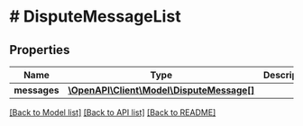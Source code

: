 # # DisputeMessageList

## Properties

Name | Type | Description | Notes
------------ | ------------- | ------------- | -------------
**messages** | [**\OpenAPI\Client\Model\DisputeMessage[]**](DisputeMessage.md) |  | [optional]

[[Back to Model list]](../../README.md#models) [[Back to API list]](../../README.md#endpoints) [[Back to README]](../../README.md)
